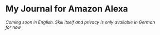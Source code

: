 # **My Journal** for Amazon Alexa

_Coming soon in English. Skill itself and privacy is only available in German for now_
